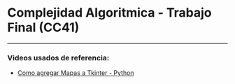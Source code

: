 # Complejidad Algoritmica - Trabajo Final (CC41)  
---

### **Videos usados de referencia:**  
- [Como agregar Mapas a Tkinter - Python](https://www.youtube.com/watch?v=QvO4LTNDIyA&pp=ugMICgJlcxABGAE%3D)  
